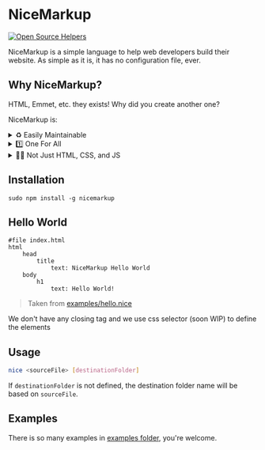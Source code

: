 # NiceMarkup
[![Open Source Helpers](https://www.codetriage.com/hanzhaxors/nicemarkup/badges/users.svg)](https://www.codetriage.com/hanzhaxors/nicemarkup)

NiceMarkup is a simple language to help web developers build their website. As simple as it is, it has no configuration file, ever.

## Why NiceMarkup?
HTML, Emmet, etc. they exists! Why did you create another one?

NiceMarkup is:
<details>
	<summary>
		♻️ Easily Maintainable
	</summary>
	<p>
		NiceMarkup eliminates the need of unnecessary symbols
		and confusing one-liners
	</p>
</details>
<details>
	<summary>
		1️⃣ One For All
	</summary>
	<p>
		One file is all you need in NiceMarkup.
		You can generate a whole website in one file without creating another.
	</p>
</details>
<details>
	<summary>
		👨‍🎓 Not Just HTML, CSS, and JS
	</summary>
	<p>
		You can code everything, using NiceMarkup. PHP, Python, C, C++, etc.
		But, NiceMarkup only focuses on frontend languages.
	</p>
</details>


## Installation
```
sudo npm install -g nicemarkup
```

## Hello World
```nice
#file index.html
html
	head
		title
			text: NiceMarkup Hello World
	body
		h1
			text: Hello World!
```
> Taken from [examples/hello.nice](examples/hello.nice)

We don't have any closing tag and we use css selector (soon WIP) to define the elements

## Usage
```sh
nice <sourceFile> [destinationFolder]
```
If `destinationFolder` is not defined, the destination folder name will be based on `sourceFile`.

## Examples
There is so many examples in [examples folder](examples), you're welcome.
